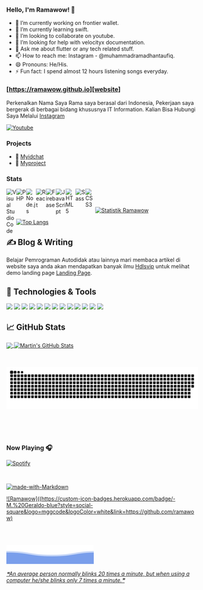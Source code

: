 ### Hello, I'm Ramawow! 👋

- 🔭 I’m currently working on frontier wallet.
- 🌱 I’m currently learning swift.
- 👯 I’m looking to collaborate on youtube.
- 🤔 I’m looking for help with velocityx documentation.
- 💬 Ask me about flutter or any tech related stuff.
- 📫 How to reach me: Instagram - @muhammadramadhantaufiq.
- 😄 Pronouns: He/His.
- ⚡ Fun fact: I spend almost 12 hours listening songs everyday.

### [https://ramawow.github.io][website]

Perkenalkan Nama Saya Rama saya berasal dari Indonesia, Pekerjaan saya bergerak di berbagai bidang khususnya IT Information. Kalian Bisa Hubungi Saya Melalui [Instagram](https://instagram.com/muhammadramadhantaufiq)

[![Youtube](https://img.shields.io/youtube/channel/subscribers/UC6DRs2WBcTosEKqLUbgu5xA?color=%23ff0000&label=Ad%20Follow&logo=youtube&logoColor=%23ffffff&style=for-the-badge)](https://instagram.com/muhammadramadhantaufiq)

### Projects
- 💬 [Myidchat][app1]
- 🧈 [Myproject][app2]


### Stats
<img align="left" alt="Visual Studio Code" width="26px" src="https://cdn.iconscout.com/icon/free/png-256/visual-studio-code-3251603-2724650.png"/>
<img align="left" alt="PHP" width="26px" src="https://cdn.iconscout.com/icon/free/png-256/php-99-1175127.png"/>
<img align="left" alt="Node.js" width="26px" src="https://cdn.iconscout.com/icon/free/png-256/node-dot-js-3628953-3030178.png" />
<img align="left" alt="React" width="26px" src="https://cdn.iconscout.com/icon/free/png-256/react-3-1175109.png" />
<img align="left" alt="Firebase" width="26px" src="https://cdn.iconscout.com/icon/free/png-256/firebase-1-282796.png" />
<img align="left" alt="JavaScript" width="26px" src="https://cdn.iconscout.com/icon/free/png-256/javascript-2752148-2284965.png" />
<img align="left" alt="HTML5" width="26px" src="https://cdn.iconscout.com/icon/free/png-256/html5-40-1175193.png" />
<img align="left" alt="Sass" width="26px" src="https://cdn.iconscout.com/icon/free/png-256/sass-226054.png" />
<img align="left" alt="CSS3" width="26px" src="https://cdn.iconscout.com/icon/free/png-256/css3-11-1175239.png" />

<br/>
<br/>

[![Statistik Ramawow](https://github-readme-stats.vercel.app/api?username=Ramawow&theme=github_dark&hide=contribs,commits&show_icons=true&custom_title=Statistik%20zonemedia)](https://github.com/Ramawow)

[![Top Langs](https://github-readme-stats.vercel.app/api/top-langs/?username=Ramawow&theme=github_dark&exclude_repo=font-awesome-pro&custom_title=Bahasa%20Yang%20Sering%20Digunakan)](https://github.com/Ramawow)

[app1]: https://ramawow.github.io/Wisata-Selo
[app2]: https://tahupakgi.abye.dev
[website]: https://ramawow.github.io

## &#x270d; Blog & Writing

Belajar Pemrograman Autodidak atau lainnya mari membaca artikel di website saya anda akan mendapatkan banyak ilmu [Hdlsvip](https://www.samuelpasaribu.com) untuk melihat demo landing page [Landing Page](https://www.samuelpasaribu.com).

## 🔧 Technologies & Tools
![](https://img.shields.io/badge/OS-Linux-informational?style=flat&logo=linux&logoColor=white&color=2bbc8a)
![](https://img.shields.io/badge/Editor-IntelliJ_IDEA-informational?style=flat&logo=intellij-idea&logoColor=white&color=2bbc8a)
![](https://img.shields.io/badge/Code-Python-informational?style=flat&logo=python&logoColor=white&color=2bbc8a)
![](https://img.shields.io/badge/Code-JavaScript-informational?style=flat&logo=javascript&logoColor=white&color=2bbc8a)
![](https://img.shields.io/badge/Code-Golang-informational?style=flat&logo=go&logoColor=white&color=2bbc8a)
![](https://img.shields.io/badge/Code-Make-informational?style=flat&logo=cmake&logoColor=white&color=2bbc8a)
![](https://img.shields.io/badge/Code-Vue-informational?style=flat&logo=vue.js&logoColor=white&color=2bbc8a)
![](https://img.shields.io/badge/Shell-Bash-informational?style=flat&logo=gnu-bash&logoColor=white&color=2bbc8a)
![](https://img.shields.io/badge/Tools-PostgreSQL-informational?style=flat&logo=postgresql&logoColor=white&color=2bbc8a)
![](https://img.shields.io/badge/Tools-Docker-informational?style=flat&logo=docker&logoColor=white&color=2bbc8a)
![](https://img.shields.io/badge/Tools-Kubernetes-informational?style=flat&logo=kubernetes&logoColor=white&color=2bbc8a)
![](https://img.shields.io/badge/Tools-Red_Hat_OpenShift-informational?style=flat&logo=red-hat-open-shift&logoColor=white&color=2bbc8a)
![](https://img.shields.io/badge/Cloud-Digital_Ocean-informational?style=flat&logo=digitalocean&logoColor=white&color=2bbc8a)

## &#x1f4c8; GitHub Stats

<a href="https://github.com/Ramawow/Ramawow">
  <img align="center" src="https://github-readme-stats.vercel.app/api/top-langs/?username=Ramawow&hide=java,html&title_color=ffffff&text_color=c9cacc&icon_color=2bbc8a&bg_color=1d1f21" />
</a>
<a href="https://github.com/Ramawow/Ramawow">
  <img align="center" src="https://github-readme-stats.vercel.app/api?username=Ramawow&show_icons=true&line_height=27&count_private=true&title_color=ffffff&text_color=c9cacc&icon_color=2bbc8a&bg_color=1d1f21" alt="Martin's GitHub Stats" />
</a>

<br/>
<br/>

<br>

![Snake animation](https://raw.githubusercontent.com/Envoy-VC/Envoy-VC/output/github-contribution-grid-snake.svg)

<br>




<br>

<img src="https://www.animatedimages.org/data/media/562/animated-line-image-0184.gif" width="100%" height="2,5"/>

<br>

### Now Playing 🎧

[![Spotify](https://github-readme-remake.vercel.app/api/spotify)](https://open.spotify.com/playlist/1vB47FRDNhBzSLXiYHe11J)
<br/>

<img src="https://www.animatedimages.org/data/media/562/animated-line-image-0184.gif" width="100%" height="2,5"/>

<br>

[![made-with-Markdown](https://img.shields.io/badge/Made%20with-Markdown-0078D4.svg)](http://commonmark.org) 
                                                                                                               
[![Ramawow]((https://custom-icon-badges.herokuapp.com/badge/-M.%20Geraldo-blue?style=social-square&logo=mggcode&logoColor=white&link=https://github.com/ramawow)](https://ramawow.github.io)


<br/>
<br/>

![Ramawow](https://raw.githubusercontent.com/Ramawow/Ramawow/main/bottom_header.svg)


<a href="https://github.com/marketplace/actions/quote-readme">
<!--STARTS_HERE_QUOTE_README-->
<i>❝An average person normally blinks 20 times a minute, but when using a computer he/she blinks only 7 times a minute.❞</i>
<!--ENDS_HERE_QUOTE_README-->
 </a>
